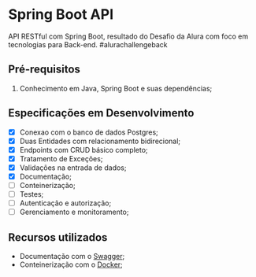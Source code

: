 # Spring Boot API

API RESTful com Spring Boot, resultado do Desafio da Alura com foco em tecnologias para Back-end.
#alurachallengeback 

## Pré-requisitos

1. Conhecimento em Java, Spring Boot e suas dependências;

## Especificações em Desenvolvimento

- [x] Conexao com o banco de dados Postgres;
- [x] Duas Entidades com relacionamento bidirecional;
- [x] Endpoints com CRUD básico completo;
- [x] Tratamento de Exceções;
- [x] Validações na entrada de dados;
- [x] Documentação;
- [ ] Conteinerização;
- [ ] Testes;
- [ ] Autenticação e autorização;
- [ ] Gerenciamento e monitoramento;

## Recursos utilizados

- Documentação com o [Swagger](https://swagger.io/);
- Conteinerização com o [Docker](https://www.docker.com/);
